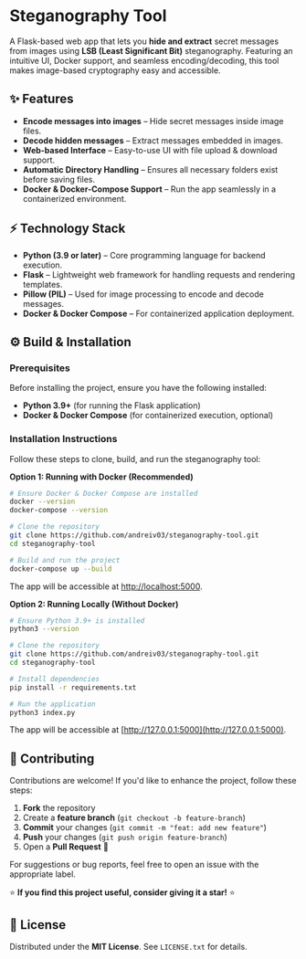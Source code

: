 # Steganography Tool

A Flask-based web app that lets you **hide and extract** secret messages from images using **LSB (Least Significant Bit)** steganography. Featuring an intuitive UI, Docker support, and seamless encoding/decoding, this tool makes image-based cryptography easy and accessible.

## ✨ Features

- **Encode messages into images** – Hide secret messages inside image files.
- **Decode hidden messages** – Extract messages embedded in images.
- **Web-based Interface** – Easy-to-use UI with file upload & download support.
- **Automatic Directory Handling** – Ensures all necessary folders exist before saving files.
- **Docker & Docker-Compose Support** – Run the app seamlessly in a containerized environment.

## ⚡ Technology Stack

- **Python (3.9 or later)** – Core programming language for backend execution.
- **Flask** – Lightweight web framework for handling requests and rendering templates.
- **Pillow (PIL)** – Used for image processing to encode and decode messages.
- **Docker & Docker Compose** – For containerized application deployment.

## ⚙️ Build & Installation

### Prerequisites

Before installing the project, ensure you have the following installed:

- **Python 3.9+** (for running the Flask application)
- **Docker & Docker Compose** (for containerized execution, optional)

### Installation Instructions

Follow these steps to clone, build, and run the steganography tool:

**Option 1: Running with Docker (Recommended)**
```sh
# Ensure Docker & Docker Compose are installed
docker --version
docker-compose --version

# Clone the repository
git clone https://github.com/andreiv03/steganography-tool.git
cd steganography-tool

# Build and run the project
docker-compose up --build
```
The app will be accessible at [http://localhost:5000](http://localhost:5000).

**Option 2: Running Locally (Without Docker)**
```sh
# Ensure Python 3.9+ is installed
python3 --version

# Clone the repository
git clone https://github.com/andreiv03/steganography-tool.git
cd steganography-tool

# Install dependencies
pip install -r requirements.txt

# Run the application
python3 index.py
```
The app will be accessible at [http://127.0.0.1:5000](http://127.0.0.1:5000).

## 🤝 Contributing

Contributions are welcome! If you'd like to enhance the project, follow these steps:

1. **Fork** the repository
2. Create a **feature branch** (`git checkout -b feature-branch`)
3. **Commit** your changes (`git commit -m "feat: add new feature"`)
4. **Push** your changes (`git push origin feature-branch`)
5. Open a **Pull Request** 🚀

For suggestions or bug reports, feel free to open an issue with the appropriate label.

⭐ **If you find this project useful, consider giving it a star!** ⭐

## 📜 License

Distributed under the **MIT License**. See `LICENSE.txt` for details.
